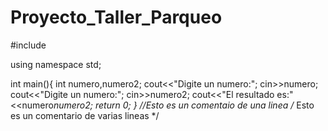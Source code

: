 # Proyecto_Taller_Parqueo
#include<iostream>

using namespace std;

int main(){
	int numero,numero2;
	cout<<"Digite un numero:";
	cin>>numero;
	cout<<"Digite un numero:";
	cin>>numero2;
	cout<<"El resultado es:"<<numero*numero2;
	return 0;
}
//Esto es un comentaio de una linea
/*
Esto
es un 
comentario de varias lineas
*/
